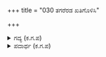+++
title = "030 ತಗರೆರಡ ಖತಿಗೊಳಿಸಿ"

+++

<details><summary>ಗದ್ಯ (ಕ.ಗ.ಪ) </summary>

30. ಟಗರುಗಳೆರಡನ್ನು ರೇಗಿಸಿ, ದೊಡ್ಡ ಕಾಳಗವನ್ನು ನೋಡುವಂತೆ ನೀಚರಾದವರು ನಿಮ್ಮನ್ನು ಸೆಳೆ ಸೆಳೆದು, ವೀರರನ್ನಾಗಿ ಮಾಡಿ, ಯುದ್ಧವನ್ನು ಹೊತ್ತಿಸಿ ನೀಚ ಮನುಷ್ಯರು ಕೂಗುತ್ತ ಹಿಂತಿರುಗುವರು. ಕಡೆಯಲ್ಲಿ ನೀವಿಬ್ಬರೇ ಅಪಕೀರ್ತಿಯ ಆದರಕ್ಕೆ ಪಕ್ಕಾಗುತ್ತೀರಿ.
</details>

<details><summary>ಪದಾರ್ಥ (ಕ.ಗ.ಪ) </summary>

ಖತಿ-ಕೋಪ, ಖುಲ್ಲರು-ನೀಚರು, ಪಿಸುಣ-ಚಾಡಿಕೋರ
</details>
